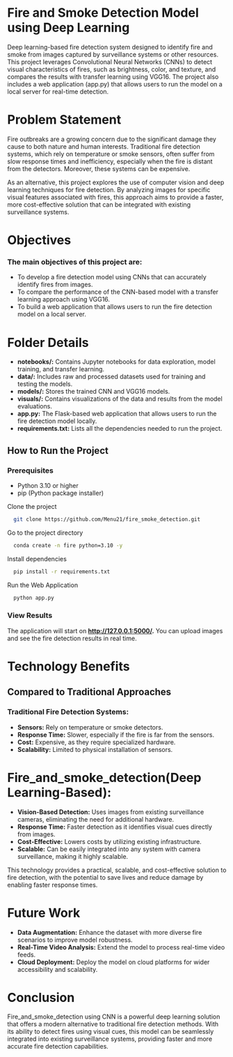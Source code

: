 
# Fire and Smoke Detection Model using Deep Learning

Deep learning-based fire detection system designed to identify fire and smoke from images captured by surveillance systems or other resources. This project leverages Convolutional Neural Networks (CNNs) to detect visual characteristics of fires, such as brightness, color, and texture, and compares the results with transfer learning using VGG16. The project also includes a web application (app.py) that allows users to run the model on a local server for real-time detection.

# Problem Statement

Fire outbreaks are a growing concern due to the significant damage they cause to both nature and human interests. Traditional fire detection systems, which rely on temperature or smoke sensors, often suffer from slow response times and inefficiency, especially when the fire is distant from the detectors. Moreover, these systems can be expensive.

As an alternative, this project explores the use of computer vision and deep learning techniques for fire detection. By analyzing images for specific visual features associated with fires, this approach aims to provide a faster, more cost-effective solution that can be integrated with existing surveillance systems.

# Objectives

### The main objectives of this project are:

- To develop a fire detection model using CNNs that can accurately identify fires from images.
- To compare the performance of the CNN-based model with a transfer learning approach using VGG16.
- To build a web application that allows users to run the fire detection model on a local server.

# Folder Details

- **notebooks/:** Contains Jupyter notebooks for data exploration, model training, and transfer learning.
- **data/:** Includes raw and processed datasets used for training and testing the models.
- **models/:** Stores the trained CNN and VGG16 models.
- **visuals/:** Contains visualizations of the data and results from the model evaluations.
- **app.py:** The Flask-based web application that allows users to run the fire detection model locally.
- **requirements.txt:** Lists all the dependencies needed to run the project.




## How to Run the Project

### Prerequisites
- Python 3.10 or higher
- pip (Python package installer)

Clone the project

```bash
  git clone https://github.com/Menu21/fire_smoke_detection.git
```

Go to the project directory

```bash
  conda create -n fire python=3.10 -y
```

Install dependencies

```bash
  pip install -r requirements.txt
```

Run the Web Application

```bash
  python app.py

```
### View Results
The application will start on **http://127.0.0.1:5000/.** You can upload images and see the fire detection results in real time.

# Technology Benefits

## Compared to Traditional Approaches

### Traditional Fire Detection Systems:

- **Sensors:** Rely on temperature or smoke detectors.
- **Response Time:** Slower, especially if the fire is far from the sensors.
- **Cost:** Expensive, as they require specialized hardware.
- **Scalability:** Limited to physical installation of sensors.

# Fire_and_smoke_detection(Deep Learning-Based):

- **Vision-Based Detection:** Uses images from existing surveillance cameras, eliminating the need for additional hardware.
- **Response Time:** Faster detection as it identifies visual cues directly from images.
- **Cost-Effective:** Lowers costs by utilizing existing infrastructure.
- **Scalable:** Can be easily integrated into any system with camera surveillance, making it highly scalable.

This technology provides a practical, scalable, and cost-effective solution to fire detection, with the potential to save lives and reduce damage by enabling faster response times.

# Future Work

- **Data Augmentation:** Enhance the dataset with more diverse fire scenarios to improve model robustness.
- **Real-Time Video Analysis:** Extend the model to process real-time video feeds.
- **Cloud Deployment:** Deploy the model on cloud platforms for wider accessibility and scalability.

# Conclusion

Fire_and_smoke_detection using CNN is a powerful deep learning solution that offers a modern alternative to traditional fire detection methods. With its ability to detect fires using visual cues, this model can be seamlessly integrated into existing surveillance systems, providing faster and more accurate fire detection capabilities.




